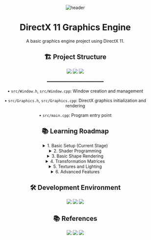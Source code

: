 <div align="center">

![header](https://capsule-render.vercel.app/api?type=transparent&color=39FF14&height=150&section=header&text=DirectX%2011%20Engine&fontSize=70&animation=fadeIn&fontColor=39FF14&desc=Graphics%20Engine%20Project&descSize=25&descAlignY=75)

# DirectX 11 Graphics Engine

A basic graphics engine project using DirectX 11.

## 🏗️ Project Structure
<p align="center">
  <img src="https://img.shields.io/badge/Window_Management-007ACC?style=for-the-badge&logo=windows&logoColor=white"/>
  <img src="https://img.shields.io/badge/DirectX_Graphics-ED1C24?style=for-the-badge&logo=microsoft&logoColor=white"/>
  <img src="https://img.shields.io/badge/Core_Systems-4B32C3?style=for-the-badge&logo=c%2B%2B&logoColor=white"/>
</p>
━━━━━━━━━━━━━━━━━━━━━━

• `src/Window.h`, `src/Window.cpp`: Window creation and management

• `src/Graphics.h`, `src/Graphics.cpp`: DirectX graphics initialization and rendering

• `src/main.cpp`: Program entry point

## 📚 Learning Roadmap

<details>
<summary>1. Basic Setup (Current Stage)</summary>
<div align="center">

### Core Components
✅ Window Creation  
✅ DirectX Initialization  
✅ Basic Rendering Pipeline Setup

</div>
</details>

<details>
<summary>2. Shader Programming</summary>
<div align="center">

### HLSL Development
✅ Writing Vertex Shaders  
✅ Writing Pixel Shaders  
✅ HLSL Basics

</div>
</details>

<details>
<summary>3. Basic Shape Rendering</summary>
<div align="center">

### Geometry Basics
✅ Vertex Buffer Creation  
✅ Index Buffer Usage  
✅ Drawing Basic Shapes (Points, Lines, Triangles)

</div>
</details>

<details>
<summary>4. Transformation Matrices</summary>
<div align="center">

### 3D Mathematics
✅ World Transformation  
✅ View Transformation  
✅ Projection Transformation  
✅ Camera System Implementation

</div>
</details>

<details>
<summary>5. Textures and Lighting</summary>
<div align="center">

### Visual Enhancement
✅ Texture Loading and Mapping  
✅ Basic Lighting Model Implementation  
✅ Material System Implementation

</div>
</details>

<details>
<summary>6. Advanced Features</summary>
<div align="center">

### Advanced Graphics
✅ Instancing  
✅ Particle Systems  
✅ Post-Processing  
✅ Shadow Rendering

</div>
</details>

## 🛠️ Development Environment
<p align="center">
  <img src="https://img.shields.io/badge/DirectX_11-107C10?style=for-the-badge&logo=xbox&logoColor=white"/>
  <img src="https://img.shields.io/badge/Visual_Studio-5C2D91?style=for-the-badge&logo=visual%20studio&logoColor=white"/>
  <img src="https://img.shields.io/badge/C++-00599C?style=for-the-badge&logo=c%2B%2B&logoColor=white"/>
</p>

## 📚 References
<p align="center">
  <a href="https://docs.microsoft.com/en-us/windows/win32/direct3d11/atoc-dx-graphics-direct3d-11"><img src="https://img.shields.io/badge/DirectX_11_Programming_Guide-0078D4?style=flat-square&logo=microsoft&logoColor=white"/></a>
  <a href="https://docs.microsoft.com/en-us/windows/win32/directx"><img src="https://img.shields.io/badge/MSDN_DirectX_Documentation-0078D4?style=flat-square&logo=microsoft&logoColor=white"/></a>
  <a href="http://www.d3dcoder.net/d3d11.htm"><img src="https://img.shields.io/badge/Frank_Luna's_DirectX_11_Guide-4B32C3?style=flat-square&logo=book&logoColor=white"/></a>
</p>

</div>
